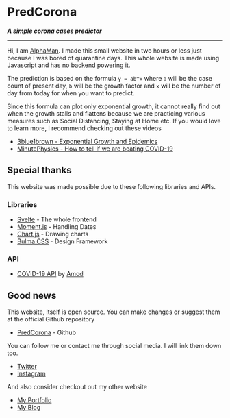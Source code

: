 # PredCorona

***A simple corona cases predictor***

---

Hi, I am [AlphaMan](https://twitter.com/@xXAlphaManXx). I made this small website in two hours or less just because I was bored of quarantine days. This whole website is made using Javascript and has no backend powering it.

The prediction is based on the formula `y = ab^x` where `a` will be the case count of present day, `b` will be the growth factor and `x` will be the number of day from today for when you want to predict.

Since this formula can plot only exponential growth, it cannot really find out when the growth stalls and flattens because we are practicing various measures such as Social Distancing, Staying at Home etc. If you would love to learn more, I recommend checking out these videos

* [3blue1brown - Exponential Growth and Epidemics](https://www.youtube.com/watch?v=Kas0tIxDvrg)
* [MinutePhysics - How to tell if we are beating COVID-19](https://www.youtube.com/watch?v=54XLXg4fYsc)

## Special thanks

This website was made possible due to these following libraries and APIs.

### Libraries

* [Svelte](https://svelte.dev/) - The whole frontend
* [Moment.js](https://momentjs.com/) - Handling Dates
* [Chart.js](https://chartjs.org/) - Drawing charts
* [Bulma CSS](https://bulma.io/) - Design Framework

### API

* [COVID-19 API](https://github.com/amodm/api-covid19-in) by [Amod](https://github.com/amodm/)

## Good news

This website, itself is open source. You can make changes or suggest them at the official Github repository

* [PredCorona](https://github.com/smartclash/PredCorona) - Github

You can follow me or contact me through social media. I will link them down too.

* [Twitter](https://twitter.com/@xXAlphaManXx)
* [Instagram](https://instagram.com/_xalphamanx_)

And also consider checkout out my other website

* [My Portfolio](https://alphaman.me/)
* [My Blog](https://blog.alphaman.me/)